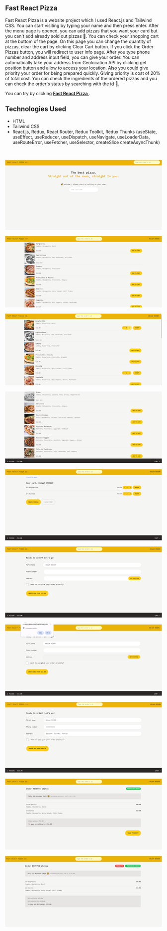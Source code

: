 ## Fast React Pizza

Fast React Pizza is a website project which I used React.js and Tailwind CSS. You can start visiting by typing your name and then press enter. After the menu page is opened, you can add pizzas that you want your card but you can't add already sold out pizzas 🍕. You can check your shopping cart at the bottom of the page. On this page you can change the quantity of pizzas, clear the cart by clicking Clear Cart button. If you click the Order Pizzas button, you will redirect to user info page. After you type phone number and address input field, you can give your order. You can automatically take your address from Geolocation API by clicking get position button and allow to access your location. Also you could give priority your order for being prepared quickly. Giving priority is cost of 20% of total cost. You can check the ingredients of the ordered pizzas and you can check the order's status by searching with the id 🔎.

You can try by clicking <strong>[ Fast React Pizza ](https://fast-react-pizza-gldn.netlify.app/)</strong>.

## Technologies Used

- HTML
- Tailwind CSS
- React.js, Redux, React Router, Redux Toolkit, Redux Thunks (useState, useEffect, useReducer, useDispatch, useNavigate, useLoaderData, useRouteError, useFetcher, useSelector, createSlice createAsyncThunk)

<br/>

 <br/> 
   <img src="./ReadME__img/fastReactPizza--1.png" alt=" Fast React Pizza">
<br/>
 <br/> 
   <img src="./ReadME__img/fastReactPizza--2.png" alt=" Fast React Pizza">
<br/>
 <br/> 
   <img src="./ReadME__img/fastReactPizza--3.png" alt=" Fast React Pizza">
<br/>
 <br/> 
   <img src="./ReadME__img/fastReactPizza--4.png" alt=" Fast React Pizza">
<br/>
 <br/> 
   <img src="./ReadME__img/fastReactPizza--5.png" alt=" Fast React Pizza">
<br/>
 <br/> 
   <img src="./ReadME__img/fastReactPizza--6.png" alt=" Fast React Pizza">
<br/>
 <br/> 
   <img src="./ReadME__img/fastReactPizza--7.png" alt=" Fast React Pizza">
<br/>
 <br/> 
   <img src="./ReadME__img/fastReactPizza--8.png" alt=" Fast React Pizza">
<br/>
 <br/> 
   <img src="./ReadME__img/fastReactPizza--9.png" alt=" Fast React Pizza">
<br/>
 <br/> 
   <img src="./ReadME__img/fastReactPizza--10.png" alt=" Fast React Pizza">
<br/>
